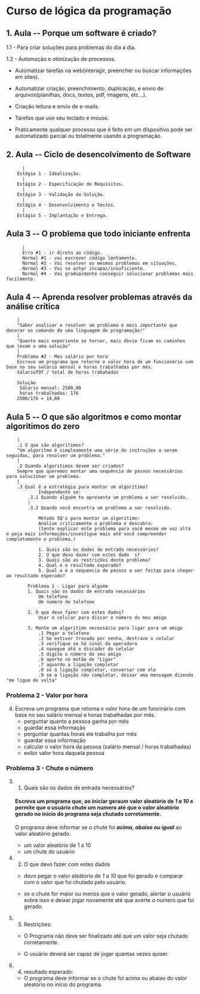 # Curso de lógica da programação

## 1. Aula -- Porque um software é criado?
		
1.1 - Para criar soluções para problemas do dia a dia.
		
1.2 - Automação e otimização de processos.
			    
* Automatizar tarefas na web(interagir, preencher ou buscar informações em sites).
			    
* Automatizar criação, preenchimento, duplicação, e envio de arquivos(planilhas, docs, textos, pdf, imagens, etc...).

* Criação leitura e envio de e-mails.
			    
* Tarefas que use seu teclado e mouse.
			    
* Praticamente qualquer processo que é feito em um dispositivo pode ser automatizado parcial ou totalmente usando a programação.

## 2. Aula -- Ciclo de desencolvimento de Software
		  |
		Estágio 1 - Idealização.
		  |
		Estágio 2 - Especificação de Requisitos.
		  |
		Estágio 3 - Validação da Solução.	
		  |
		Estágio 4 - Desenvolvimento e Testes.
		  |
		Estágio 5 - Implantação e Entrega.

## Aula 3 -- O problema que todo iniciante enfrenta
		  |
		  Erro #1 - ir direto ao código.
		  Normal #1 - vai escrever código lentamente.
		  Normal #2 - Vai resolver os mesmos problemas em situações.
		  Normal #3 - Vai se achar incapaz/insuficiente. 
		  Normal #4 - Vai gradualmente conseguir solucionar problemas mais facilmente.

## Aula 4 -- Aprenda resolver problemas através da análise crítica
		|
		"Saber analisar e resolver um problema é mais importante que decorar os comando de uma linguagem de programação!"
		|
		"Quanto mais experiente se tornar, mais óbvio ficam os caminhos que levam a uma solução"
		|
		Problema #2 - Meu salário por hora
		Escreva um programa que retorne o valor hora de um funcionário com base no seu salário mensal e horas trabalhadas por mês.
		SálarioTOT / total de horas trabahadas

		Solução
		 Sálario mensal: 2500,00
		 horas trabalhadas: 176
		2500/176 = 14,60

## Aula 5 -- O que são algoritmos e como montar algoritimos do zero
		| 
		.1 O que são algoritimos?
		"Um algoritmo é simplesmente uma série de instruções a serem seguidas, para resolver um problema."
		|
		.2 Quando algoritimos devem ser criados?
		Sempre que queremos montar uma sequência de passos necessários para solucionar um problema.
		|
		.3 Qual é a estratégia para montar um algoritimo?
				Independente se:
			.3.1 Quando alguém te apresenta um problema a ser resolvido.
			|
			.3.2 Quando você encontra um problema a ser resolvido.
				
				Método 5Q's para montar um algoritimo:
				Analise criticamente o problema e descubra:
				(tente explicar este problema para você mesmo em voz alta e peça mais informações/investigue mais até você compreender completamente o problema.)
				
				1. Quais são os dados de entrada necessários?
				2. O que devo dazer com estes dado  s?
				3. Quais são as restrições deste problema?
				4. Qual é o resultado esperado?
				5. Qual a é a sequencia de passos a ser feitas para chegar ao resultado esperado?

		    Problema 1 - Ligar para alguém
			1. Quais são os dados de entrada necessários
				Um telefone
				Um numero de telefone
                
			2. O que devo fazer com estes dados?
				Usar o celular para discar o número do meu amigo

            3. Monte um algoritimo necessário para ligar para um amigo
                .1 Pegar o telefone
                .2 Se estiver travado por senha, destrave o celular
                .3 verifique se há sinal da operadora 
                .4 navegue até o discador do celular
                .5 digite o número do seu amigo 
                .6 aperte no motão de "Ligar"
                .7 aguardo a ligação completar
                .8 se a ligação completar, conversar com ele 
                .9 se a ligação não completar, deixar uma mensagem dizendo "me ligue de volta"
### Problema 2 - Valor por hora
4. Escreva um programa que retorna o valor hora de um funcinário com base no seu salário mensal e horas trabalhadas por mês.
    * perguntar quanto a pessoa ganha por mês 
    * guardar essa informação
    * perguntar quantas horas ele trabalha por mês 
    * guardar essa informação
    * calcular o valor hora da pessoa (salário mensal / horas trabalhadas)
    * exibir valor hora daquela pessoa

### Problema 3 - Chute o número 
3. 1. Quais são os dados de entrada necessários?

    #### Escreva um programa que, ao iniciar geraum valor aleatório de _1 a 10_ e permite que o usuário chute um numero até que o valor aleatório gerado no início do programa seja chutado corretamente.

    O programa deve informar se o chute foi **_acima, abaixo ou igual_** ao valor aleatório gerado.

    * um valor aleatório de 1 a 10
    * um chute do usuário
    
3. 2. O que devo fazer com estes dados

    * devo pegar o valor aleátorio de _1 a 10_ que foi gerado e comparar com o valor que foi chutado pelo usuário.

    * se o chute for maior ou menos que o valor gerado, alertar o usuário sobre isso e deixar jogar novamente até que acerte o numero que foi gerado.

3. 3. Restrições:

    * O Programa não deve ser finalizado até que um valor seja chutado corretamente.

    * O usuário deverá ser capaz de jogar quantas vezes quiser.

3. 4. resultado esperado:

    * O programa deve informar se o chute foi acima ou abaixo do valor aleatório no início do programa.
                                    

